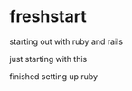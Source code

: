 freshstart
==========

starting out with ruby and rails

just starting with this 

finished setting up ruby

